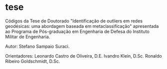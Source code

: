 # tese
Códigos da Tese de Doutorado "Identificação de outliers em redes geodésicas: uma abordagem baseada em metaclassificação" apresentada ao Programa de Pós-graduação em Engenharia de Defesa do Instituto Militar de Engenharia. 

Autor: Stefano Sampaio Suraci. 

Orientadores: Leonardo Castro de Oliveira, D.E. Ivandro Klein, D.Sc. Ronaldo Ribeiro Goldschmidt, D.Sc.
